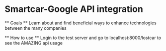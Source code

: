 # Smartcar-Google API integration

** Goals **
	Learn about and find beneficial ways to enhance technologies between the many companies

** How to use **
	Login to the test server and go to localhost:8000/lostcar to see the AMAZING api usage

